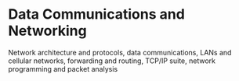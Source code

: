 # Data Communications and Networking
Network architecture and protocols, data communications, LANs and cellular networks, forwarding and routing, TCP/IP suite, network programming and packet analysis
